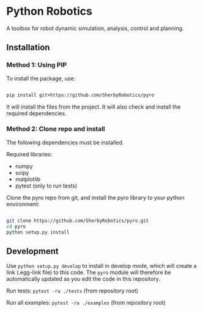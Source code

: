 # Python Robotics

A toolbox for robot dynamic simulation, analysis, control and planning.

## Installation ##

### Method 1: Using PIP ###

To install the package, use: 
```bash

pip install git+https://github.com/SherbyRobotics/pyro
```

It will install the files from the project. It will also check and install the required dependencies.

### Method 2: Clone repo and install ###

The following dependencies must be installed.

Required libraries:

* numpy
* scipy
* matplotlib
* pytest (only to run tests)

Clone the pyro repo from git, and install the pyro library to your python
environment:

```bash

git clone https://github.com/SherbyRobotics/pyro.git
cd pyro
python setup.py install
```

## Development ##

Use `python setup.py develop` to install in develop mode, which will
create a link (.egg-link file) to this code. The `pyro` module
will therefore be automatically updated as you edit the code in this
repository.

Run tests: `pytest -ra ./tests` (from repository root)

Run all examples: `pytest -ra ./examples` (from repository root)
